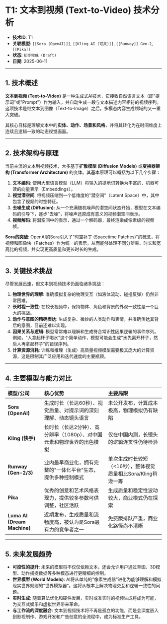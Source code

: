 # T1: 文本到视频 (Text-to-Video) 技术分析

- **技术ID**: T1
- **关联模型**: `[[Sora (OpenAI)]]`, `[[Kling AI (可灵)]]`, `[[Runway]] Gen-2`, `[[Pika]]`
- **状态**: `初步完成 (Draft)`
- **日期**: 2025-06-11

---

## 1. 技术概述

**文本到视频 (Text-to-Video)** 是一种生成式AI技术，它接收自然语言文本（即"提示词"或"Prompt"）作为输入，并自动生成一段与文本描述内容相符的视频序列。这项技术是继文本到图像（Text-to-Image）之后，多模态内容生成领域的又一重大突破。

其核心目标是理解文本中的**实体、动作、场景和风格**，并将其转化为在时间维度上连续且逻辑一致的动态视觉画面。

---

## 2. 技术架构与原理

当前主流的文本到视频技术，大多基于**扩散模型 (Diffusion Models)** 或**变换器架构 (Transformer Architecture)** 的变体。其基本原理可以概括为以下几个步骤：

1.  **文本编码**: 使用大型语言模型（LLM）将输入的提示词转换为丰富的、机器可读的向量表示（Embeddings）。
2.  **视觉潜空间**: 将视频压缩到一个低维度的"潜空间"（Latent Space）中，其中包含了视频的时空特征。
3.  **去噪生成 (Diffusion)**: 从一个充满随机噪声的潜空间状态开始，模型在文本编码的引导下，逐步"去噪"，将噪声还原成有意义的视频潜空间表示。
4.  **视频解码**: 将潜空间中的表示，通过一个解码器，最终渲染成像素级的视频帧。

**Sora的突破**: OpenAI的Sora引入了"时空补丁 (Spacetime Patches)"的概念，将视频和图像块（Patches）作为统一的表示，从而能够处理不同分辨率、时长和宽高比的视频，并实现更高质量和更长时长的生成。

---

## 3. 关键技术挑战

尽管发展迅速，但文本到视频技术仍面临诸多挑战：

1.  **物理世界的理解**: 准确模拟复杂的物理交互（如液体流动、碰撞反弹）仍然非常困难。
2.  **长时程一致性**: 在较长视频中，保持物体、角色和背景的外观一致性是一个巨大的挑战。
3.  **动作与意图的精确表达**: 生成复杂、微妙的人类动作和表情，并准确传达其背后的意图，目前还难以实现。
4.  **因果关系与逻辑**: 模型常常难以理解和生成符合常识性因果逻辑的事件序列。例如，"人拿起杯子喝水"这个简单动作，模型可能会生成"水先离开杯子，然后人再拿起杯子"的错误序列。
5.  **计算资源消耗**: 训练和推理（生成）高质量视频模型需要极其庞大的计算资源，这是限制其广泛应用和迭代速度的主要瓶颈。

---

## 4. 主要模型与能力对比

| 模型/公司 | 核心优势 | 主要局限 |
| :--- | :--- | :--- |
| **Sora (OpenAI)** | 生成时长（长达60秒）、视觉质量、对提示词的深刻理解、动态镜头语言 | 未公开发布，计算成本极高，物理模拟仍有缺陷 |
| **Kling (快手)** | 长时长（长达2分钟）、高分辨率（1080p）、对中国元素和物理世界的出色模拟 | 仅在中国内测，长镜头的逻辑连贯性仍待检验 |
| **Runway (Gen-2/3)** | 业内最早商业化，拥有完整的"一体化平台"生态，提供多种控制模式 | 单次生成时长较短（<16秒），整体视觉质量相比Sora/Kling稍逊一筹 |
| **Pika** | 优秀的创意和艺术风格表现力，提供较多参数可供调整，社区活跃 | 生成质量和稳定性波动较大，商业模式仍在探索 |
| **Luma AI (Dream Machine)** | 近期发布，生成质量和流畅度高，被认为是Sora最有力的竞争者之一 | 免费版排队严重，商业化路径尚不清晰 |

---

## 5. 未来发展趋势

- **可控性的提升**: 未来的模型将不仅仅依赖文本，还会允许用户通过草图、3D模型、动作捕捉数据等多种模态进行更精细的控制。
- **世界模型 (World Models)**: AI将从单纯的"像素生成器"进化为能够理解和模拟现实世界规则的"世界模拟器"。这将从根本上解决物理交互和逻辑一致性的问题。
- **实时生成**: 随着算法优化和硬件发展，实时或准实时的视频生成将成为可能，为交互式娱乐和虚拟世界带来革命。
- **与工作流的深度融合**: 文本到视频技术将不再是孤立的功能，而是会深度嵌入到影视制作、游戏开发和广告创意的全流程中，成为标准生产工具。 
